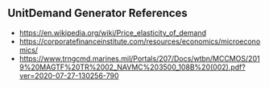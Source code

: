 ## UnitDemand Generator References
* https://en.wikipedia.org/wiki/Price_elasticity_of_demand
* https://corporatefinanceinstitute.com/resources/economics/microeconomics/
* https://www.trngcmd.marines.mil/Portals/207/Docs/wtbn/MCCMOS/2019%20MAGTF%20TR%2002_NAVMC%203500_108B%20(002).pdf?ver=2020-07-27-130256-790
